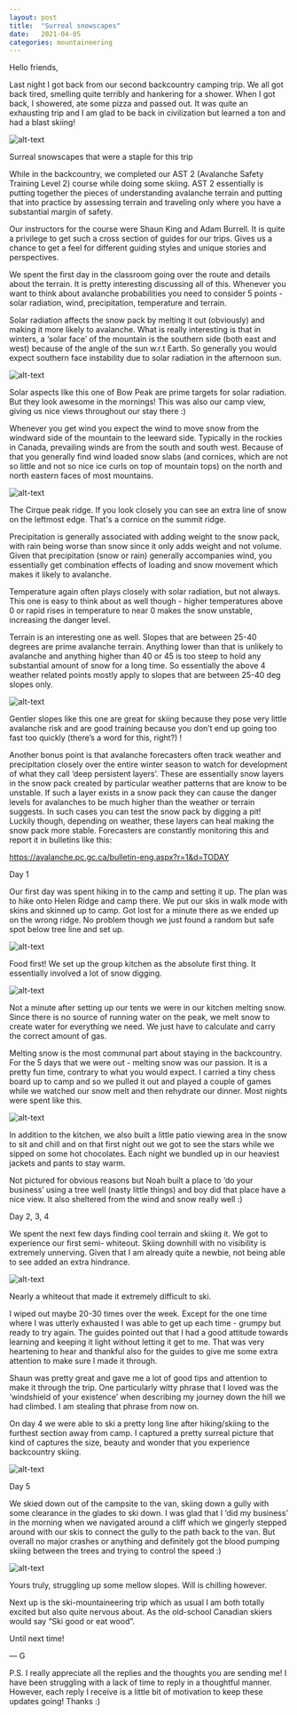 ```yaml
--- 
layout: post 
title:  "Surreal snowscapes" 
date:   2021-04-05 
categories: mountaineering 
---
```


Hello friends,



Last night I got back from our second backcountry camping trip. We all got back tired, smelling
quite terribly and hankering for a shower. When I got back, I showered, ate some pizza and passed
out. It was quite an exhausting trip and I am glad to be back in civilization but learned a ton and
had a blast skiing!



![alt-text](https://i.ibb.co/445RFVK/DSC07049.jpg)

Surreal snowscapes that were a staple for this trip



While in the backcountry, we completed our AST 2 (Avalanche Safety Training Level 2) course while
doing some skiing. AST 2 essentially is putting together the pieces of understanding avalanche
terrain and putting that into practice by assessing terrain and traveling only where you have a
substantial margin of safety.



Our instructors for the course were Shaun King and Adam Burrell. It is quite a privilege to get such
a cross section of guides for our trips. Gives us a chance to get a feel for different guiding
styles and unique stories and perspectives.



We spent the first day in the classroom going over the route and details about the terrain. It is
pretty interesting discussing all of this. Whenever you want to think about avalanche probabilities
you need to consider 5 points - solar radiation, wind, precipitation, temperature and terrain.



Solar radiation affects the snow pack by melting it out (obviously) and making it more likely to
avalanche. What is really interesting is that in winters, a ‘solar face’ of the mountain is the
southern side (both east and west) because of the angle of the sun w.r.t Earth. So generally you
would expect southern face instability due to solar radiation in the afternoon sun.



![alt-text](https://i.ibb.co/YTM0BDK/DSC07040.jpg)


Solar aspects like this one of Bow Peak are prime targets for solar radiation. But they look awesome
in the mornings! This was also our camp view, giving us nice views throughout our stay there :)



Whenever you get wind you expect the wind to move snow from the windward side of the mountain to the
leeward side. Typically in the rockies in Canada, prevailing winds are from the south and south
west. Because of that you generally find wind loaded snow slabs (and cornices, which are not so
little and not so nice ice curls on top of mountain tops) on the north and north eastern faces of
most mountains.



![alt-text](https://i.ibb.co/98zb5dT/DSC07065.jpg)

The Cirque peak ridge. If you look closely you can see an extra line of snow on the leftmost edge.
That's a cornice on the summit ridge.



Precipitation is generally associated with adding weight to the snow pack, with rain being worse
than snow since it only adds weight and not volume. Given that precipitation (snow or rain)
generally accompanies wind, you essentially get combination effects of loading and snow movement
which makes it likely to avalanche.



Temperature again often plays closely with solar radiation, but not always. This one is easy to
think about as well though - higher temperatures above 0 or rapid rises in temperature to near 0
makes the snow unstable, increasing the danger level.



Terrain is an interesting one as well. Slopes that are between 25-40 degrees are prime avalanche
terrain. Anything lower than that is unlikely to avalanche and anything higher than 40 or 45 is too
steep to hold any substantial amount of snow for a long time. So essentially the above 4 weather
related points mostly apply to slopes that are between 25-40 deg slopes only.



![alt-text](https://i.ibb.co/RjP52kc/DSC07054.jpg)


Gentler slopes like this one are great for skiing because they pose very little avalanche risk and
are good training because you don’t end up going too fast too quickly (there’s a word for this,
right?) !



Another bonus point is that avalanche forecasters often track weather and precipitation closely over
the entire winter season to watch for development of what they call ‘deep persistent layers’. These
are essentially snow layers in the snow pack created by particular weather patterns that are know to
be unstable. If such a layer exists in a snow pack they can cause the danger levels for avalanches
to be much higher than the weather or terrain suggests. In such cases you can test the snow pack by
digging a pit! Luckily though, depending on weather, these layers can heal making the snow pack more
stable. Forecasters are constantly monitoring this and report it in bulletins like this:



https://avalanche.pc.gc.ca/bulletin-eng.aspx?r=1&d=TODAY



Day 1

Our first day was spent hiking in to the camp and setting it up. The plan was to hike onto Helen
Ridge and camp there. We put our skis in walk mode with skins and skinned up to camp. Got lost for a
minute there as we ended up on the wrong ridge. No problem though we just found a random but safe
spot below tree line and set up.



![alt-text](https://i.ibb.co/1X6d6M8/DSC07003.jpg)


Food first! We set up the group kitchen as the absolute first thing. It essentially involved a lot
of snow digging.


![alt-text](https://i.ibb.co/bvFL1bL/DSC07006.jpg)


Not a minute after setting up our tents we were in our kitchen melting snow. Since there is no
source of running water on the peak, we melt snow to create water for everything we need. We just
have to calculate and carry the correct amount of gas.



Melting snow is the most communal part about staying in the backcountry. For the 5 days that we were
out - melting snow was our passion. It is a pretty fun time, contrary to what you would expect. I
carried a tiny chess board up to camp and so we pulled it out and played a couple of games while we
watched our snow melt and then rehydrate our dinner. Most nights were spent like this.



![alt-text](https://i.ibb.co/Yfy09Xn/DSC07009.jpg)


In addition to the kitchen, we also built a little patio viewing area in the snow to sit and chill
and on that first night out we got to see the stars while we sipped on some hot chocolates. Each
night we bundled up in our heaviest jackets and pants to stay warm.

Not pictured for obvious reasons but Noah built a place to ‘do your business’ using a tree well
(nasty little things) and boy did that place have a nice view. It also sheltered from the wind and
snow really well :)



Day 2, 3, 4



We spent the next few days finding cool terrain and skiing it. We got to experience our first semi-
whiteout. Skiing downhill with no visibility is extremely unnerving. Given that I am already quite a
newbie, not being able to see added an extra hindrance.


![alt-text](https://i.ibb.co/DKVJVd4/DSC07034.jpg)

Nearly a whiteout that made it extremely difficult to ski.


I wiped out maybe 20-30 times over the week. Except for the one time where I was utterly exhausted I
was able to get up each time - grumpy but ready to try again. The guides pointed out that I had a
good attitude towards learning and keeping it light without letting it get to me. That was very
heartening to hear and thankful also for the guides to give me some extra attention to make sure I
made it through.



Shaun was pretty great and gave me a lot of good tips and attention to make it through the trip. One
particularly witty phrase that I loved was the ‘windshield of your existence’ when describing my
journey down the hill we had climbed. I am stealing that phrase from now on.



On day 4 we were able to ski a pretty long line after hiking/skiing to the furthest section away
from camp. I captured a pretty surreal picture that kind of captures the size, beauty and wonder
that you experience backcountry skiing.



![alt-text](https://i.ibb.co/KN49yYq/DSC07061.jpg)


Day 5



We skied down out of the campsite to the van, skiing down a gully with some clearance in the glades
to ski down. I was glad that I ‘did my business’ in the morning when we navigated around a cliff
which we gingerly stepped around with our skis to connect the gully to the path back to the van. But
overall no major crashes or anything and definitely got the blood pumping skiing between the trees
and trying to control the speed :)



![alt-text](https://i.ibb.co/9sG6tSk/DSC07047.jpg)

Yours truly, struggling up some mellow slopes. Will is chilling however.



Next up is the ski-mountaineering trip which as usual I am both totally excited but also quite
nervous about. As the old-school Canadian skiers would say “Ski good or eat wood”.


Until next time!


— G



P.S. I really appreciate all the replies and the thoughts you are sending me! I have been struggling
with a lack of time to reply in a thoughtful manner. However, each reply I receive is a little bit
of motivation to keep these updates going! Thanks :)
